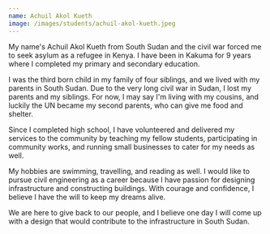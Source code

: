 ```yaml
---
name: Achuil Akol Kueth
image: /images/students/achuil-akol-kueth.jpeg
---
```


My name's Achuil Akol Kueth from South Sudan and the civil war forced me to seek asylum as a refugee in Kenya. I have been in Kakuma for 9 years where I completed my primary and secondary education.

I was the third born child in my family of four siblings, and we lived with my parents in South Sudan. Due to the very long civil war in Sudan, I lost my parents and my siblings. For now, I may say I'm living with my cousins, and luckily the UN became my second parents, who can give me food and shelter.

Since I completed high school, I have volunteered and delivered my services to the community by teaching my fellow students, participating in community works, and running small businesses to cater for my needs as well.

My hobbies are swimming, travelling, and reading as well. I would like to pursue civil engineering as a career because I have passion for designing infrastructure and constructing buildings. With courage and confidence, I believe I have the will to keep my dreams alive.

We are here to give back to our people, and I believe one day I will come up with a design that would contribute to the infrastructure in South Sudan.

